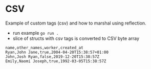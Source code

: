 # CSV

Example of custom tags (csv) and how to marshal using reflection.

 - run example `go run .`
 - slice of structs with csv tags is converted to CSV byte array

```
name,other_names,worker,created_at
Ryan,John Jane,true,2004-04-20T15:38:57+01:00
John,Josh Ryan,false,2019-12-20T15:38:57Z
Emily,Naomi Joseph,true,1992-03-05T15:38:57Z
```